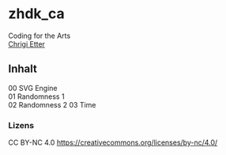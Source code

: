 # zhdk_ca
Coding for the Arts  
[Chrigi Etter](https://etterstudio.com)  
  
## Inhalt
00 SVG Engine  
01 Randomness 1  
02 Randomness 2
03 Time  
  
### Lizens
CC BY-NC 4.0 https://creativecommons.org/licenses/by-nc/4.0/  
